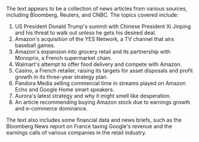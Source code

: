 The text appears to be a collection of news articles from various sources, including Bloomberg, Reuters, and CNBC. The topics covered include:

1. US President Donald Trump's summit with Chinese President Xi Jinping and his threat to walk out unless he gets his desired deal.
2. Amazon's acquisition of the YES Network, a TV channel that airs baseball games.
3. Amazon's expansion into grocery retail and its partnership with Monoprix, a French supermarket chain.
4. Walmart's attempt to offer food delivery and compete with Amazon.
5. Casino, a French retailer, raising its targets for asset disposals and profit growth in its three-year strategy plan.
6. Pandora Media selling commercial time in streams played on Amazon Echo and Google Home smart speakers.
7. Aurora's latest strategy and why it might smell like desperation.
8. An article recommending buying Amazon stock due to earnings growth and e-commerce dominance.

The text also includes some financial data and news briefs, such as the Bloomberg News report on France taxing Google's revenue and the earnings calls of various companies in the retail industry.